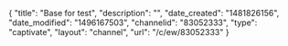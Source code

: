 {
    "title": "Base for test",
    "description": "",
    "date_created": "1481826156",
    "date_modified": "1496167503",
    "channelid": "83052333",
    "type": "captivate",
    "layout": "channel",
    "url": "\/c\/ew\/83052333"
}